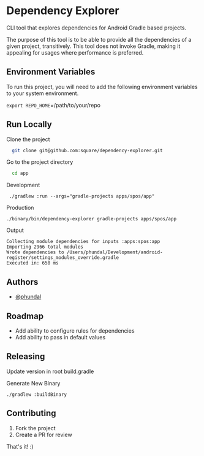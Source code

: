 
# Dependency Explorer

CLI tool that explores dependencies for Android Gradle based projects.

The purpose of this tool is to be able to provide all the dependencies of a given project, transitively. This tool does not invoke Gradle, making it appealing for usages where performance is preferred. 




## Environment Variables

To run this project, you will need to add the following environment variables to your system environment.

`export REPO_HOME`=/path/to/your/repo



## Run Locally

Clone the project

```bash
  git clone git@github.com:square/dependency-explorer.git
```

Go to the project directory

```bash
  cd app
```

Development

```
 ./gradlew :run --args="gradle-projects apps/spos/app" 
 ```

Production
 ```
 ./binary/bin/dependency-explorer gradle-projects apps/spos/app
 ```

Output

```
Collecting module dependencies for inputs :apps:spos:app
Importing 2966 total modules
Wrote dependencies to /Users/phundal/Development/android-register/settings_modules_override.gradle
Executed in: 650 ms
```

## Authors

- [@phundal](https://github.com/paulhundal)


## Roadmap

- Add ability to configure rules for dependencies
- Add ability to pass in default values


## Releasing

Update version in root build.gradle

Generate New Binary

```
./gradlew :buildBinary
```

## Contributing

1. Fork the project
2. Create a PR for review

That's it! :) 
